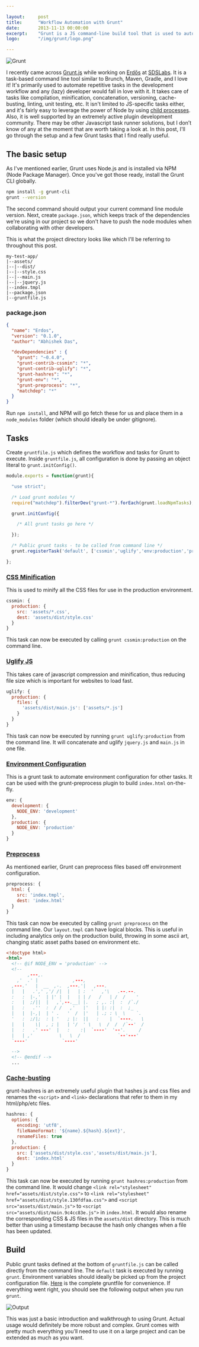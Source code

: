 ```yaml
---

layout:     post
title:      "Workflow Automation with Grunt"
date:       2013-11-13 00:00:00
excerpt:    "Grunt is a JS command-line build tool that is used to automate repetitive tasks"
logo:       "/img/grunt/logo.png"

---
```


![Grunt](/img/grunt/logo.png)

I recently came across [Grunt.js](http://gruntjs.com/) while working on [Erdős](http://blog.sdslabs.co/2013/10/erdos-codebot/) at [SDSLabs](//github.com/sdslabs). It is a task-based command line tool similar to Brunch, Maven, Gradle, and I love it! It's primarily used to automate repetitive tasks in the development workflow and any (lazy) developer would fall in love with it. It takes care of tasks like compilation, minification, concatenation, versioning, cache-busting, linting, unit testing, etc. It isn't limited to JS-specific tasks either, and it's fairly easy to leverage the power of Node by using [child processes](http://gruntjs.com/api/grunt.util#grunt.util.spawn). Also, it is well supported by an extremely active plugin development community. There may be other Javascript task runner solutions, but I don’t know of any at the moment that are worth taking a look at. In this post, I'll go through the setup and a few Grunt tasks that I find really useful.

## The basic setup

As I've mentioned earlier, Grunt uses Node.js and is installed via NPM (Node Package Manager). Once you've got those ready, install the Grunt CLI globally.

```bash
npm install -g grunt-cli
grunt --version
```

The second command should output your current command line module version. Next, create `package.json`, which keeps track of the dependencies we're using in our project so we don't have to push the node modules when collaborating with other developers.

This is what the project directory looks like which I'll be referring to throughout this post.

```
my-test-app/
|--assets/
|--|--dist/
|--|--style.css
|--|--main.js
|--|--jquery.js
|--index.tmpl
|--package.json
|--gruntfile.js
```

### package.json

```json
{
  "name": "Erdos",
  "version": "0.1.0",
  "author": "Abhishek Das",

  "devDependencies" : {
    "grunt": "~0.4.0",
    "grunt-contrib-cssmin": "*",
    "grunt-contrib-uglify": "*",
    "grunt-hashres": "*",
    "grunt-env": "*",
    "grunt-preprocess": "*",
    "matchdep": "*"
  }
}
```

Run `npm install`, and NPM will go fetch these for us and place them in a `node_modules` folder (which should ideally be under gitignore).

## Tasks

Create `gruntfile.js` which defines the workflow and tasks for Grunt to execute. Inside `gruntfile.js`, all configuration is done by passing an object literal to `grunt.initConfig()`.

```javascript
module.exports = function(grunt){

  "use strict";

  /* Load grunt modules */
  require("matchdep").filterDev("grunt-*").forEach(grunt.loadNpmTasks);

  grunt.initConfig({

    /* All grunt tasks go here */

  });

  /* Public grunt tasks - to be called from command line */
  grunt.registerTask('default', ['cssmin','uglify','env:production','preprocess','hashres']);

};
```

### [CSS Minification](https://github.com/gruntjs/grunt-contrib-cssmin)

This is used to minify all the CSS files for use in the production environment.

```javascript
cssmin: {
  production: {
    src: 'assets/*.css',
    dest: 'assets/dist/style.css'
  }
}
```

This task can now be executed by calling `grunt cssmin:production` on the command line.

### [Uglify JS](https://github.com/gruntjs/grunt-contrib-uglify)

This takes care of javascript compression and minification, thus reducing file size which is important for websites to load fast.

```javascript
uglify: {
  production: {
    files: {
      'assets/dist/main.js': ['assets/*.js']
    }
  }
}
```

This task can now be executed by running `grunt uglify:production` from the command line. It will concatenate and uglify `jquery.js` and `main.js` in one file.

### [Environment Configuration](https://github.com/jsoverson/grunt-env/)

This is a grunt task to automate environment configuration for other tasks. It can be used with the grunt-preprocess plugin to build `index.html` on-the-fly.

```javascript
env: {
  development: {
    NODE_ENV: 'development'
  },
  production: {
    NODE_ENV: 'production'
  }
}
```

### [Preprocess](https://github.com/jsoverson/grunt-preprocess/)

As mentioned earlier, Grunt can preprocess files based off environment configuration.

```javascript
preprocess: {
  html: {
    src: 'index.tmpl',
    dest: 'index.html'
  }
}
```

This task can now be executed by calling `grunt preprocess` on the command line. Our `layout.tmpl` can have logical blocks. This is useful in including analytics only on the production build, throwing in some ascii art, changing static asset paths based on environment etc.

```html
<!doctype html>
<html>
  <!-- @if NODE_ENV = 'production' -->
  <!--
        ,---,.
    ,'  .' |             ,---,
  ,---.'   |  __  ,-.  ,---.'|   ,---.
  |   |   .',' ,'/ /|  |   | :  '   ,'\   .--.--.
  :   :  |-,'  | |' |  |   | | /   /   | /  /    '
  :   |  ;/||  |   ,',--.__| |.   ; ,. :|  :  /`./
  |   :   .''  :  / /   ,'   |'   | |: :|  :  ;_
  |   |  |-,|  | ' .   '  /  |'   | .; : \  \    `.
  '   :  ;/|;  : | '   ; |:  ||   :    |  `----.   \
  |   |    \|  , ; |   | '/  ' \   \  /  /  /`--'  /
  |   :   .' ---'  |   :    :|  `----'  '--'.     /
  |   | ,'          \   \  /              `--'---'
  `----'             `----'

  -->
  <!-- @endif -->
  ...
```

### [Cache-busting](https://github.com/Luismahou/grunt-hashres)

grunt-hashres is an extremely useful plugin that hashes js and css files and renames the `<script>` and `<link>` declarations that refer to them in my html/php/etc files.

```javascript
hashres: {
  options: {
    encoding: 'utf8',
    fileNameFormat: '${name}.${hash}.${ext}',
    renameFiles: true
  },
  production: {
    src: ['assets/dist/style.css','assets/dist/main.js'],
    dest: 'index.html'
  }
}
```

This task can now be executed by running `grunt hashres:production` from the command line. It would change `<link rel="stylesheet" href="assets/dist/style.css">` to `<link rel="stylesheet" href="assets/dist/style.130fdfaa.css">` and `<script src="assets/dist/main.js">` to `<script src="assets/dist/main.9c4cc83e.js">` in `index.html`. It would also rename the corresponding CSS & JS files in the `assets/dist` directory. This is much better than using a timestamp because the hash only changes when a file has been updated.

## Build

Public grunt tasks defined at the bottom of `gruntfile.js` can be called directly from the command line. The `default` task is executed by running `grunt`. Environment variables should ideally be picked up from the project configuration file. [Here](https://gist.github.com/abhshkdz/7460904) is the complete gruntfile for convenience. If everything went right, you should see the following output when you run `grunt`.

![Output](/img/grunt/output.png)

This was just a basic introduction and walkthrough to using Grunt. Actual usage would definitely be more robust and complex. Grunt comes with pretty much everything you’ll need to use it on a large project and can be extended as much as you want.